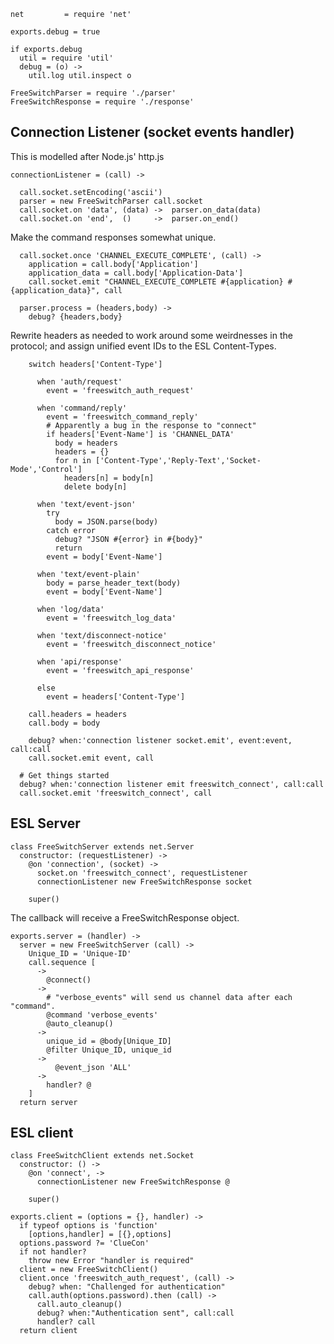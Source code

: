     net         = require 'net'

    exports.debug = true

    if exports.debug
      util = require 'util'
      debug = (o) ->
        util.log util.inspect o

    FreeSwitchParser = require './parser'
    FreeSwitchResponse = require './response'

Connection Listener (socket events handler)
-------------------------------------------

This is modelled after Node.js' http.js

    connectionListener = (call) ->

      call.socket.setEncoding('ascii')
      parser = new FreeSwitchParser call.socket
      call.socket.on 'data', (data) ->  parser.on_data(data)
      call.socket.on 'end',  ()     ->  parser.on_end()

Make the command responses somewhat unique.

      call.socket.once 'CHANNEL_EXECUTE_COMPLETE', (call) ->
        application = call.body['Application']
        application_data = call.body['Application-Data']
        call.socket.emit "CHANNEL_EXECUTE_COMPLETE #{application} #{application_data}", call

      parser.process = (headers,body) ->
        debug? {headers,body}

Rewrite headers as needed to work around some weirdnesses in the protocol; and assign unified event IDs to the ESL Content-Types.

        switch headers['Content-Type']

          when 'auth/request'
            event = 'freeswitch_auth_request'

          when 'command/reply'
            event = 'freeswitch_command_reply'
            # Apparently a bug in the response to "connect"
            if headers['Event-Name'] is 'CHANNEL_DATA'
              body = headers
              headers = {}
              for n in ['Content-Type','Reply-Text','Socket-Mode','Control']
                headers[n] = body[n]
                delete body[n]

          when 'text/event-json'
            try
              body = JSON.parse(body)
            catch error
              debug? "JSON #{error} in #{body}"
              return
            event = body['Event-Name']

          when 'text/event-plain'
            body = parse_header_text(body)
            event = body['Event-Name']

          when 'log/data'
            event = 'freeswitch_log_data'

          when 'text/disconnect-notice'
            event = 'freeswitch_disconnect_notice'

          when 'api/response'
            event = 'freeswitch_api_response'

          else
            event = headers['Content-Type']

        call.headers = headers
        call.body = body

        debug? when:'connection listener socket.emit', event:event, call:call
        call.socket.emit event, call

      # Get things started
      debug? when:'connection listener emit freeswitch_connect', call:call
      call.socket.emit 'freeswitch_connect', call

ESL Server
----------

    class FreeSwitchServer extends net.Server
      constructor: (requestListener) ->
        @on 'connection', (socket) ->
          socket.on 'freeswitch_connect', requestListener
          connectionListener new FreeSwitchResponse socket

        super()

The callback will receive a FreeSwitchResponse object.

    exports.server = (handler) ->
      server = new FreeSwitchServer (call) ->
        Unique_ID = 'Unique-ID'
        call.sequence [
          ->
            @connect()
          ->
            # "verbose_events" will send us channel data after each "command".
            @command 'verbose_events'
            @auto_cleanup()
          ->
            unique_id = @body[Unique_ID]
            @filter Unique_ID, unique_id
          ->
              @event_json 'ALL'
          ->
            handler? @
        ]
      return server

ESL client
----------

    class FreeSwitchClient extends net.Socket
      constructor: () ->
        @on 'connect', ->
          connectionListener new FreeSwitchResponse @

        super()

    exports.client = (options = {}, handler) ->
      if typeof options is 'function'
        [options,handler] = [{},options]
      options.password ?= 'ClueCon'
      if not handler?
        throw new Error "handler is required"
      client = new FreeSwitchClient()
      client.once 'freeswitch_auth_request', (call) ->
        debug? when: "Challenged for authentication"
        call.auth(options.password).then (call) ->
          call.auto_cleanup()
          debug? when:"Authentication sent", call:call
          handler? call
      return client
